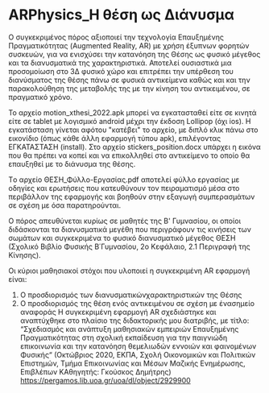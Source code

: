 # ARPhysics_Η θέση ως Διάνυσμα

Ο συγκεκριμένος πόρος αξιοποιεί την τεχνολογία Επαυξημένης Πραγματικότητας (Augmented Reality, AR) με χρήση έξυπνων φορητών συσκευών, για να ενισχύσει την κατανόηση  της Θέσης ως φυσικό μέγεθος και τα διανυσματικά της χαρακτηριστικά. Αποτελεί ουσιαστικά μια προσομοίωση στο 3Δ φυσικό χώρο και επιτρέπει την υπέρθεση του διανύσματος της θέσης πάνω σε φυσικά αντικείμενα καθώς και και την παρακολούθηση της μεταβολής της με την κίνηση του αντικειμένου, σε πραγματικό χρόνο.

Το αρχείο motion_xthesi_2022.apk μπορεί να εγκατασταθεί είτε σε κινητά είτε σε tablet με λογισμικό android μέχρι την έκδοση Lollipop (όχι ios). Η εγκατάσταση γίνεται αφότου "κατέβει" το αρχείο, με διπλό κλικ πάνω στο εικονίδιο (όπως κάθε άλλη εφαρμογή τύπου apk), επιλέγοντας ΕΓΚΑΤΑΣΤΑΣΗ (install).
Στο αρχείο stickers_position.docx υπάρχει η εικόνα που θα πρέπει να κοπεί και να επικολληθεί στο αντικείμενο το οποίο θα επαυξηθεί με το διάνυσμα της θέσης.

Tο αρχείο ΘΕΣΗ_Φύλλο-Εργασίας.pdf αποτελεί  φύλλο εργασίας με οδηγίες και ερωτήσεις που  κατευθύνουν τον πειραματισμό μέσα στο περιβάλλον της εφαρμογής και βοηθούν στην εξαγωγή συμπερασμάτων σε σχέση με όσα παρατηρούνται. 

Ο πόρος απευθύνεται κυρίως σε μαθητές της Β' Γυμνασίου, οι οποίοι διδάσκονται τα διανυσματικά μεγέθη που περιγράφουν τις κινήσεις των σωμάτων και συγκεκριμένα το φυσικό διανυσματικό μέγεθος ΘΕΣΗ (Σχολικό Βιβλίο Φυσικής Β΄Γυμνασίου, 2ο Κεφάλαιο, 2.1 Περιγραφή της Κίνησης).

Οι κύριοι μαθησιακοί στόχοι που υλοποιεί η συγκεκριμένη AR εφαρμογή είναι: 
1. Ο προσδιορισμός των διανυσματικώνχαρακτηριστικών της Θέσης
2. Ο προσδιορισμός της θέση ενός αντικειμένου σε σχέση με ένασημείο αναφοράς
Η συγκεκριμένη εφαρμογή AR σχεδιάστηκε και αναπτύχθηκε στο πλαίσιο της διδακτορικής μου διατριβής, με τίτλο: “Σχεδιασμός και ανάπτυξη μαθησιακών εμπειριών Επαυξημένης Πραγματικότητας στη σχολική εκπαίδευση για την παιγνιώδη επικοινωνία και την κατανόηση θεμελιωδών εννοιών και φαινομένων Φυσικής“ (Οκτώβριος 2020, ΕΚΠΑ, Σχολή Οικονομικών και Πολιτικών Επιστημών, Τμήμα Επικοινωνίας και Μέσων Μαζικής Ενημέρωσης, Επιβλέπων ΚΑθηγητής: Γκούσκος Δημήτρης) https://pergamos.lib.uoa.gr/uoa/dl/object/2929900 
